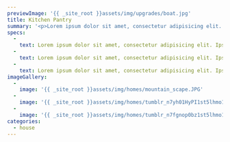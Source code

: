 ```yaml
---
previewImage: '{{ _site_root }}assets/img/upgrades/boat.jpg'
title: Kitchen Pantry
summary: '<p>Lorem ipsum dolor sit amet, consectetur adipisicing elit. Ipsam, ratione a unde nam cumque vitae maiores? Itaque dolorum error similique praesentium atque tenetur sapiente illo odio aperiam aliquam! Atque, facere.</p>'
specs:
  - 
    text: Lorem ipsum dolor sit amet, consectetur adipisicing elit. Ipsam, ratione a unde nam cumque vitae maiores? Itaque dolorum error similique praesentium atque tenetur sapiente illo odio aperiam aliquam! Atque, facere.
  - 
    text: Lorem ipsum dolor sit amet, consectetur adipisicing elit. Ipsam, ratione a unde nam cumque vitae maiores? Itaque dolorum error similique praesentium atque tenetur sapiente illo odio aperiam aliquam! Atque, facere.
  - 
    text: Lorem ipsum dolor sit amet, consectetur adipisicing elit. Ipsam, ratione a unde nam cumque vitae maiores? Itaque dolorum error similique praesentium atque tenetur sapiente illo odio aperiam aliquam! Atque, facere.
imageGallery:
  - 
    image: '{{ _site_root }}assets/img/homes/mountain_scape.JPG'
  - 
    image: '{{ _site_root }}assets/img/homes/tumblr_n7yh01HyPI1st5lhmo1_1280-20140701012951.jpg'
  - 
    image: '{{ _site_root }}assets/img/homes/tumblr_n7fgnop0bz1st5lhmo1_1280-20140701012951.jpg'
categories:
  - house
---
```


